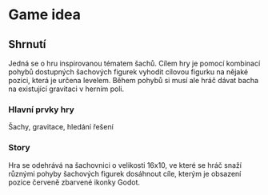 # Game idea

## Shrnutí
Jedná se o hru inspirovanou tématem šachů. Cílem hry je pomocí kombinací pohybů dostupných šachových figurek vyhodit cílovou figurku na nějaké pozici, která je určena levelem. Během pohybů si musí ale hráč dávat bacha na existující gravitaci v herním poli.

### Hlavní prvky hry
Šachy, gravitace, hledání řešení


### Story
Hra se odehrává na šachovnici o velikosti 16x10, ve které se hráč snaží různými pohyby šachových figurek dosáhnout cíle, kterým je obsazení pozice červeně zbarvené ikonky Godot.
